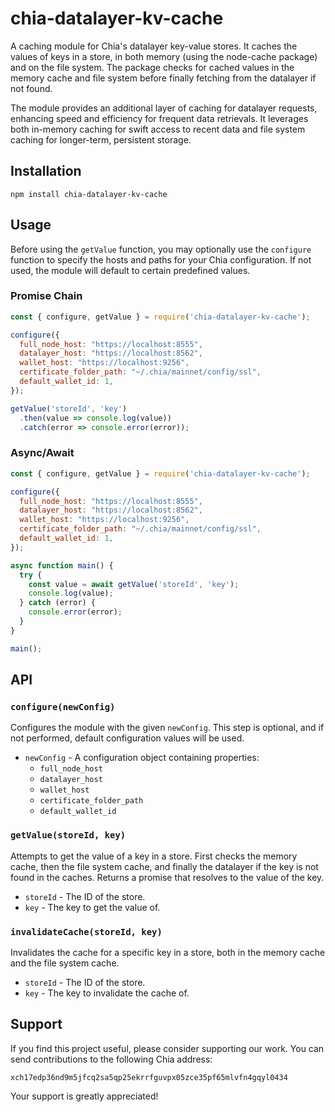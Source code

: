 # chia-datalayer-kv-cache

A caching module for Chia's datalayer key-value stores. It caches the values of keys in a store, in both memory (using the node-cache package) and on the file system. The package checks for cached values in the memory cache and file system before finally fetching from the datalayer if not found. 

The module provides an additional layer of caching for datalayer requests, enhancing speed and efficiency for frequent data retrievals. It leverages both in-memory caching for swift access to recent data and file system caching for longer-term, persistent storage.

## Installation

```
npm install chia-datalayer-kv-cache
```

## Usage

Before using the `getValue` function, you may optionally use the `configure` function to specify the hosts and paths for your Chia configuration. If not used, the module will default to certain predefined values.

### Promise Chain

```javascript
const { configure, getValue } = require('chia-datalayer-kv-cache');

configure({
  full_node_host: "https://localhost:8555",
  datalayer_host: "https://localhost:8562",
  wallet_host: "https://localhost:9256",
  certificate_folder_path: "~/.chia/mainnet/config/ssl",
  default_wallet_id: 1,
});

getValue('storeId', 'key')
  .then(value => console.log(value))
  .catch(error => console.error(error));
```

### Async/Await

```javascript
const { configure, getValue } = require('chia-datalayer-kv-cache');

configure({
  full_node_host: "https://localhost:8555",
  datalayer_host: "https://localhost:8562",
  wallet_host: "https://localhost:9256",
  certificate_folder_path: "~/.chia/mainnet/config/ssl",
  default_wallet_id: 1,
});

async function main() {
  try {
    const value = await getValue('storeId', 'key');
    console.log(value);
  } catch (error) {
    console.error(error);
  }
}

main();
```

## API

### `configure(newConfig)`

Configures the module with the given `newConfig`. This step is optional, and if not performed, default configuration values will be used.

- `newConfig` - A configuration object containing properties: 
  - `full_node_host`
  - `datalayer_host`
  - `wallet_host`
  - `certificate_folder_path`
  - `default_wallet_id`

### `getValue(storeId, key)`

Attempts to get the value of a key in a store. First checks the memory cache, then the file system cache, and finally the datalayer if the key is not found in the caches. Returns a promise that resolves to the value of the key.

- `storeId` - The ID of the store.
- `key` - The key to get the value of.

### `invalidateCache(storeId, key)`

Invalidates the cache for a specific key in a store, both in the memory cache and the file system cache.

- `storeId` - The ID of the store.
- `key` - The key to invalidate the cache of.

## Support

If you find this project useful, please consider supporting our work. You can send contributions to the following Chia address:

```
xch17edp36nd9m5jfcq2sa5qp25ekrrfguvpx05zce35pf65mlvfn4gqyl0434
```

Your support is greatly appreciated!